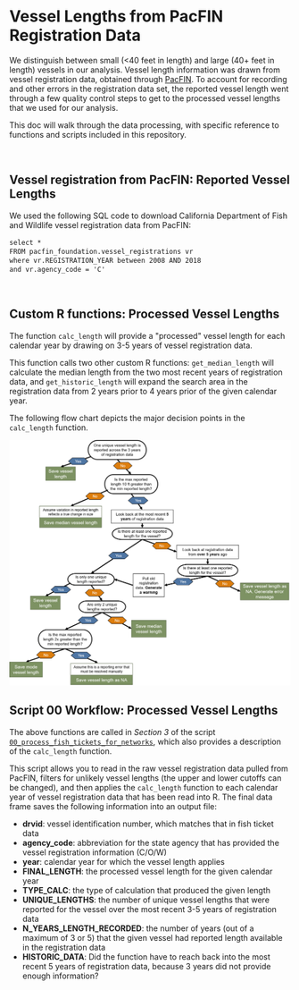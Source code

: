 # Vessel Lengths from PacFIN Registration Data

We distinguish between small (<40 feet in length) and large (40+ feet in length) vessels in our analysis. 
Vessel length information was drawn from vessel registration data, obtained through [PacFIN](http://pacfin.psmfc.org/). To account for recording and other errors in the registration data set, the reported vessel length went through a few quality control steps to get to the processed vessel lengths that we used for our analysis. 

This doc will walk through the data processing, with specific reference to functions and scripts included in this repository.

<br>

## Vessel registration from PacFIN: Reported Vessel Lengths 

We used the following SQL code to download California Department of Fish and Wildlife vessel registration data from PacFIN:

```
select *
FROM pacfin_foundation.vessel_registrations vr
where vr.REGISTRATION_YEAR between 2008 AND 2018
and vr.agency_code = 'C' 
```

<br>

## Custom R functions: Processed Vessel Lengths

The function `calc_length` will provide a "processed" vessel length for each calendar year by drawing on 3-5 years of vessel registration data.  

This function calls two other custom R functions: `get_median_length` will calculate the median length from the two most recent years of registration data, and `get_historic_length` will expand the search area in the registration data from 2 years prior to 4 years prior of the given calendar year. 

The following flow chart depicts the major decision points in the `calc_length` function.

![length_fx_chart](https://github.com/mfisher5/ParticipationNetworks/blob/master/doc/img/length_flowchart.png?raw=true)


## Script 00 Workflow: Processed Vessel Lengths

The above functions are called in *Section 3* of the script [`00_process_fish_tickets_for_networks`](https://github.com/mfisher5/ParticipationNetworks/blob/master/scripts/00_process_fish_tickets_for_networks.Rmd), which also provides a description of the `calc_length` function. 

This script allows you to read in the raw vessel registration data pulled from PacFIN, filters for unlikely vessel lengths (the upper and lower cutoffs can be changed), and then applies the `calc_length` function to each calendar year of vessel registration data that has been read into R. The final data frame saves the following information into an output file:

- **drvid**: vessel identification number, which matches that in fish ticket data
- **agency_code**: abbreviation for the state agency that has provided the vessel registration information (C/O/W)
- **year**: calendar year for which the vessel length applies
- **FINAL_LENGTH**: the processed vessel length for the given calendar year
- **TYPE_CALC**: the type of calculation that produced the given length
- **UNIQUE_LENGTHS**: the number of unique vessel lengths that were reported for the vessel over the most recent 3-5 years of registration data
- **N_YEARS_LENGTH_RECORDED**: the number of years (out of a maximum of 3 or 5) that the given vessel had reported length available in the registration data
- **HISTORIC_DATA**: Did the function have to reach back into the most recent 5 years of registration data, because 3 years did not provide enough information?






